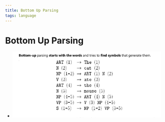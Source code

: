 ```yaml
---
title: Bottom Up Parsing
tags: language
---
```


# Bottom Up Parsing
- ![im](assets/Pasted%20Image%2020220506183325.png)
































































